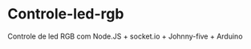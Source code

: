Controle-led-rgb
================

Controle de led RGB com Node.JS + socket.io + Johnny-five + Arduino
